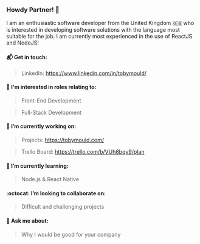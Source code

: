 ### Howdy Partner! 👋
I am an enthusiastic software developer from the United Kingdom :uk: who is interested in developing software solutions with the language most suitable for the job. I am currently most experienced in the use of ReactJS and NodeJS!

#### 📬 Get in touch: 
> LinkedIn: https://www.linkedin.com/in/tobymould/

#### 👷 I'm interested in roles relating to:
> Front-End Development

> Full-Stack Development

#### 🔭 I’m currently working on:
> Projects: https://tobymould.com/
 
> Trello Board: https://trello.com/b/VUh8bqv9/plan

#### 🌱 I’m currently learning: 
> Node.js & React Native

#### :octocat: I’m looking to collaborate on:
> Difficult and challenging projects 

#### 💬 Ask me about:
> Why I would be good for your company


<!--
**tobymould/tobymould** is a ✨ _special_ ✨ repository because its `README.md` (this file) appears on your GitHub profile.

Here are some ideas to get you started:

- 🔭 I’m currently working on ...
- 🌱 I’m currently learning ...
- 👯 I’m looking to collaborate on ...
- 🤔 I’m looking for help with ...
- 💬 Ask me about ...
- 📫 How to reach me: ...
- 😄 Pronouns: ...
- ⚡ Fun fact: ...
-->
